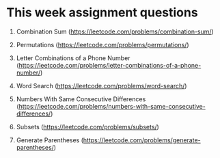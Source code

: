 # This week assignment questions

1. Combination Sum (https://leetcode.com/problems/combination-sum/)

2. Permutations (https://leetcode.com/problems/permutations/)

3. Letter Combinations of a Phone Number (https://leetcode.com/problems/letter-combinations-of-a-phone-number/)

4. Word Search (https://leetcode.com/problems/word-search/)

5. Numbers With Same Consecutive Differences (https://leetcode.com/problems/numbers-with-same-consecutive-differences/)

6. Subsets (https://leetcode.com/problems/subsets/)

7. Generate Parentheses (https://leetcode.com/problems/generate-parentheses/)
